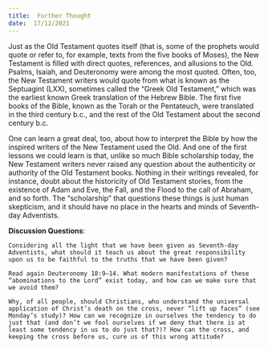 ```yaml
---
title:  Further Thought
date:  17/12/2021
---
```


Just as the Old Testament quotes itself (that is, some of the prophets would quote or refer to, for example, texts from the five books of Moses), the New Testament is filled with direct quotes, references, and allusions to the Old. Psalms, Isaiah, and Deuteronomy were among the most quoted. Often, too, the New Testament writers would quote from what is known as the Septuagint (LXX), sometimes called the “Greek Old Testament,” which was the earliest known Greek translation of the Hebrew Bible. The first five books of the Bible, known as the Torah or the Pentateuch, were translated in the third century b.c., and the rest of the Old Testament about the second century b.c.

One can learn a great deal, too, about how to interpret the Bible by how the inspired writers of the New Testament used the Old. And one of the first lessons we could learn is that, unlike so much Bible scholarship today, the New Testament writers never raised any question about the authenticity or authority of the Old Testament books. Nothing in their writings revealed, for instance, doubt about the historicity of Old Testament stories, from the existence of Adam and Eve, the Fall, and the Flood to the call of Abraham, and so forth. The “scholarship” that questions these things is just human skepticism, and it should have no place in the hearts and minds of Seventh-day Adventists.

**Discussion Questions**:

`Considering all the light that we have been given as Seventh-day Adventists, what should it teach us about the great responsibility upon us to be faithful to the truths that we have been given?`

`Read again Deuteronomy 18:9–14. What modern manifestations of these “abominations to the Lord” exist today, and how can we make sure that we avoid them?`

`Why, of all people, should Christians, who understand the universal application of Christ’s death on the cross, never “lift up faces” (see Monday’s study)? How can we recognize in ourselves the tendency to do just that (and don’t we fool ourselves if we deny that there is at least some tendency in us to do just that?)? How can the cross, and keeping the cross before us, cure us of this wrong attitude?`